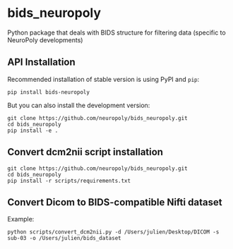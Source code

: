 # bids_neuropoly
Python package that deals with BIDS structure for filtering data (specific to NeuroPoly developments)

## API Installation

Recommended installation of stable version is using PyPI and `pip`:
~~~
pip install bids-neuropoly
~~~

But you can also install the development version:
~~~
git clone https://github.com/neuropoly/bids_neuropoly.git
cd bids_neuropoly
pip install -e .
~~~


## Convert dcm2nii script installation
~~~
git clone https://github.com/neuropoly/bids_neuropoly.git
cd bids_neuropoly
pip install -r scripts/requirements.txt
~~~

## Convert Dicom to BIDS-compatible Nifti dataset
Example:
~~~
python scripts/convert_dcm2nii.py -d /Users/julien/Desktop/DICOM -s sub-03 -o /Users/julien/bids_dataset
~~~
